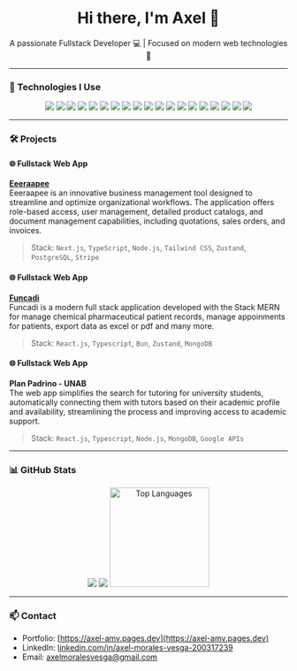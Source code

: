 <h1 align="center">Hi there, I'm Axel 👋</h1>

<p align="center">
  A passionate Fullstack Developer 💻 | Focused on modern web technologies 🚀
</p>

---

### 🚀 Technologies I Use

<p align="center">
  <img src="https://img.shields.io/badge/Next.js-000?logo=next.js&logoColor=white" />
  <img src="https://img.shields.io/badge/React-20232A?logo=react&logoColor=61DAFB" />
  <img src="https://img.shields.io/badge/React Native-20232A?logo=react&logoColor=61DAFB" />
  <img src="https://img.shields.io/badge/Electron-2E2E2E?logo=electron&logoColor=white" />
  <img src="https://img.shields.io/badge/TypeScript-007ACC?logo=typescript&logoColor=white" />
  <img src="https://img.shields.io/badge/Redux-764ABC?logo=redux&logoColor=white" />
  <img src="https://img.shields.io/badge/Zustand-000?logo=react&logoColor=white" />
  <img src="https://img.shields.io/badge/Node.js-339933?logo=node.js&logoColor=white" />
  <img src="https://img.shields.io/badge/Express.js-000000?logo=express&logoColor=white" />
  <img src="https://img.shields.io/badge/Bun-black?logo=bun&logoColor=white" />
  <img src="https://img.shields.io/badge/MongoDB-47A248?logo=mongodb&logoColor=white" />
  <img src="https://img.shields.io/badge/PostgreSQL-4169E1?logo=postgresql&logoColor=white" />
  <img src="https://img.shields.io/badge/Tailwind_CSS-38B2AC?logo=tailwind-css&logoColor=white" />
  <img src="https://img.shields.io/badge/Apollo_GraphQL-311C87?logo=apollo-graphql&logoColor=white" />
  <img src="https://img.shields.io/badge/Cypress-17202C?logo=cypress&logoColor=white" />
  <img src="https://img.shields.io/badge/Jest-C21325?logo=jest&logoColor=white" />
  <img src="https://img.shields.io/badge/GitHub-181717?logo=github&logoColor=white" />
  <img src="https://img.shields.io/badge/GitHub Actions-2088FF?logo=github-actions&logoColor=white" />
  <img src="https://img.shields.io/badge/AWS-232F3E?logo=amazon-aws&logoColor=white" />
</p>

---

### 🛠️ Projects

#### 🌐 Fullstack Web App
**[Eeeraapee](https://eeeraapee.com)**  
Eeeraapee is an innovative business management tool designed to streamline and optimize organizational workflows. The application offers role-based access, user management, detailed product catalogs, and document management capabilities, including quotations, sales orders, and invoices.  
> Stack: `Next.js`, `TypeScript`, `Node.js`, `Tailwind CSS`, `Zustand`, `PostgreSQL`, `Stripe`

#### 🌐 Fullstack Web App
**[Funcadi](https://qf.funcadi.com.co)**  
Funcadi is a modern full stack application developed with the Stack MERN for manage chemical pharmaceutical patient records, manage appoinments for patients, export data as excel or pdf and many more.
> Stack: `React.js`, `Typescript`, `Bun`, `Zustand`, `MongoDB`

#### 🌐 Fullstack Web App
**Plan Padrino - UNAB**  
The web app simplifies the search for tutoring for university students, automatically connecting them with tutors based on their academic profile and availability, streamlining the process and improving access to academic support.
> Stack: `React.js`, `Typescript`, `Node.js`, `MongoDB`, `Google APIs`

---

### 📊 GitHub Stats

<p align="center">
  <img src="https://github-readme-stats.vercel.app/api?username=amv1909&show_icons=true&theme=dark&count_private=true" />
  <img src="https://github-readme-streak-stats.herokuapp.com/?user=amv1909&theme=dark&count_private=true" />
  <img src="https://github-readme-stats.vercel.app/api/top-langs/?username=amv1909&layout=compact&theme=dark&count_private=true" alt="Top Languages" height="180" />
</p>

---

### 📫 Contact

- Portfolio: [https://axel-amv.pages.dev](https://axel-amv.pages.dev)
- LinkedIn: [linkedin.com/in/axel-morales-vesga-200317239](https://www.linkedin.com/in/axel-morales-vesga-200317239)
- Email: axelmoralesvesga@gmail.com
